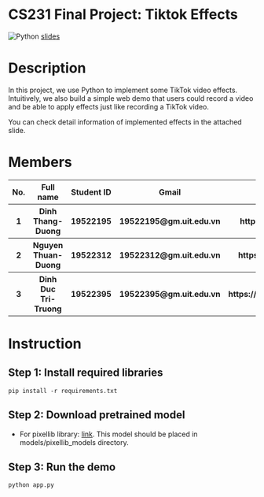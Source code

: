 # CS231 Final Project: Tiktok Effects
![Python](https://img.shields.io/badge/python-3.9-blue)
[slides](https://docs.google.com/presentation/d/1pFMhJcswig12k3I7FHy-tDi5ue0Yb3gKHstsSjXmisg/edit?usp=sharing)
# Description
In this project, we use Python to implement some TikTok video effects. Intuitively, we also build a simple web demo that users could record a video and be able to apply effects just like recording a TikTok video.

You can check detail information of implemented effects in the attached slide.
# Members

<table>
  <tr>
    <th>No.</th>
    <th>Full name</th>
    <th>Student ID</th>
    <th>Gmail</th>
    <th>Github</th>
  </tr>
  <tr>
    <th>1</th>
    <th>Dinh Thang-Duong</th>
    <th>19522195</th>
    <th>19522195@gm.uit.edu.vn</th>
    <th>https://github.com/wjnwjn59</th>
  </tr>
  <tr>
    <th>2</th>
    <th>Nguyen Thuan-Duong</th>
    <th>19522312</th>
    <th>19522312@gm.uit.edu.vn</th>
    <th>https://github.com/ThuanNaN</th>
  </tr>
   <tr>
    <th>3</th>
    <th>Dinh Duc Tri-Truong</th>
    <th>19522395</th>
    <th>19522395@gm.uit.edu.vn</th>
    <th>https://github.com/TruongDinhDTri</th>
  </tr>
</table>

# Instruction
## Step 1: Install required libraries  
```
pip install -r requirements.txt
```
## Step 2: Download pretrained model
* For pixellib library: [link](https://github.com/ayoolaolafenwa/PixelLib/releases/download/1.1/xception_pascalvoc.pb). This model should be placed in models/pixellib_models directory.
## Step 3: Run the demo
```
python app.py
```

